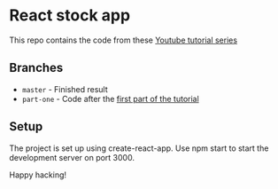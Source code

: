 # React stock app

This repo contains the code from these [Youtube tutorial series](https://www.youtube.com/playlist?list=PLZw-Cfh4awEHkuNB3O69xzN2Ywpf8Ja-8)

## Branches

* `master` - Finished result
* `part-one` - Code after the [first part of the tutorial](https://youtu.be/wlz8a9dd4wE)

## Setup

The project is set up using create-react-app. Use npm start to start the development server on port 3000.

Happy hacking!